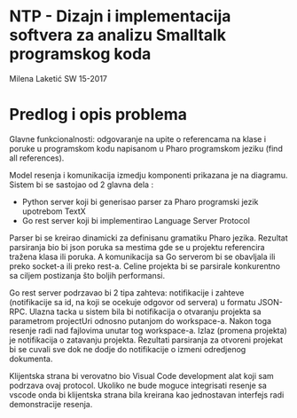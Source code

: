 # NTP - Dizajn i implementacija softvera za analizu Smalltalk programskog koda

Milena Laketić SW 15-2017

# Predlog i opis problema

Glavne funkcionalnosti: odgovaranje na upite o referencama na klase i poruke u programskom kodu napisanom u Pharo programskom jeziku (find all references).

Model resenja i komunikacija izmedju komponenti prikazana je na diagramu. Sistem bi se sastojao od 2 glavna dela : 
- Python server koji bi generisao parser za Pharo programski jezik upotrebom TextX
- Go rest server koji bi implementirao Language Server Protocol

Parser bi se kreirao dinamicki za definisanu gramatiku Pharo jezika. Rezultat parsiranja bio bi json poruka sa mestima gde se u projektu referencira tražena klasa ili poruka.
A komunikacija sa Go serverom bi se obavljala ili preko socket-a ili preko rest-a. Celine projekta bi se parsirale konkurentno sa ciljem postizanja što boljih performansi.

Go rest server podrzavao bi 2 tipa zahteva: notifikacije i zahteve (notifikacije sa id, na koji se ocekuje odgovor od servera) u formatu JSON-RPC. Ulazna tacka u sistem bila bi notifikacija o otvaranju projekta sa parametrom projectUri odnosno putanjom do workspace-a. Nakon toga resenje radi nad fajlovima unutar tog workspace-a. Izlaz (promena projekta) je notifikacija o zatavanju projekta. Rezultati parsiranja za otvoreni projekat bi se cuvali sve dok ne dodje do notifikacije o izmeni odredjenog dokumenta.

Klijentska strana bi verovatno bio Visual Code development alat koji sam podrzava ovaj protocol. Ukoliko ne bude moguce integrisati resenje sa vscode onda bi klijentska strana bila kreirana kao jednostavan interfejs radi demonstracije resenja.


